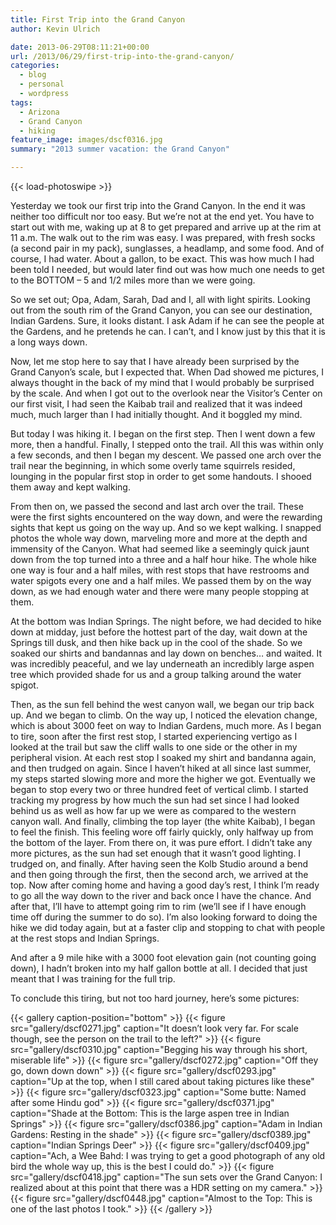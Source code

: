 ```yaml
---
title: First Trip into the Grand Canyon
author: Kevin Ulrich

date: 2013-06-29T08:11:21+00:00
url: /2013/06/29/first-trip-into-the-grand-canyon/
categories:
  - blog
  - personal
  - wordpress
tags:
  - Arizona
  - Grand Canyon
  - hiking
feature_image: images/dscf0316.jpg
summary: "2013 summer vacation: the Grand Canyon"

---
```

{{< load-photoswipe >}}

Yesterday we took our first trip into the Grand Canyon. In the end it was neither too difficult nor too easy. But we&#8217;re not at the end yet. You have to start out with me, waking up at 8 to get prepared and arrive up at the rim at 11 a.m. The walk out to the rim was easy. I was prepared, with fresh socks (a second pair in my pack), sunglasses, a headlamp, and some food. And of course, I had water. About a gallon, to be exact. This was how much I had been told I needed, but would later find out was how much one needs to get to the BOTTOM &#8211; 5 and 1/2 miles more than we were going.

So we set out; Opa, Adam, Sarah, Dad and I, all with light spirits. Looking out from the south rim of the Grand Canyon, you can see our destination, Indian Gardens. Sure, it looks distant. I ask Adam if he can see the people at the Gardens, and he pretends he can. I can&#8217;t, and I know just by this that it is a long ways down.

Now, let me stop here to say that I have already been surprised by the Grand Canyon&#8217;s scale, but I expected that. When Dad showed me pictures, I always thought in the back of my mind that I would probably be surprised by the scale. And when I got out to the overlook near the Visitor&#8217;s Center on our first visit, I had seen the Kaibab trail and realized that it was indeed much, much larger than I had initially thought. And it boggled my mind.

But today I was hiking it. I began on the first step. Then I went down a few more, then a handful. Finally, I stepped onto the trail. All this was within only a few seconds, and then I began my descent. We passed one arch over the trail near the beginning, in which some overly tame squirrels resided, lounging in the popular first stop in order to get some handouts. I shooed them away and kept walking.

From then on, we passed the second and last arch over the trail. These were the first sights encountered on the way down, and were the rewarding sights that kept us going on the way up. And so we kept walking. I snapped photos the whole way down, marveling more and more at the depth and immensity of the Canyon. What had seemed like a seemingly quick jaunt down from the top turned into a three and a half hour hike. The whole hike one way is four and a half miles, with rest stops that have restrooms and water spigots every one and a half miles. We passed them by on the way down, as we had enough water and there were many people stopping at them.

At the bottom was Indian Springs. The night before, we had decided to hike down at midday, just before the hottest part of the day, wait down at the Springs till dusk, and then hike back up in the cool of the shade. So we soaked our shirts and bandannas and lay down on benches&#8230; and waited. It was incredibly peaceful, and we lay underneath an incredibly large aspen tree which provided shade for us and a group talking around the water spigot.

Then, as the sun fell behind the west canyon wall, we began our trip back up. And we began to climb. On the way up, I noticed the elevation change, which is about 3000 feet on way to Indian Gardens, much more. As I began to tire, soon after the first rest stop, I started experiencing vertigo as I looked at the trail but saw the cliff walls to one side or the other in my peripheral vision. At each rest stop I soaked my shirt and bandanna again, and then trudged on again. Since I haven&#8217;t hiked at all since last summer, my steps started slowing more and more the higher we got. Eventually we began to stop every two or three hundred feet of vertical climb. I started tracking my progress by how much the sun had set since I had looked behind us as well as how far up we were as compared to the western canyon wall. And finally, climbing the top layer (the white Kaibab), I began to feel the finish. This feeling wore off fairly quickly, only halfway up from the bottom of the layer. From there on, it was pure effort. I didn&#8217;t take any more pictures, as the sun had set enough that it wasn&#8217;t good lighting. I trudged on, and finally. After having seen the Kolb Studio around a bend and then going through the first, then the second arch, we arrived at the top. Now after coming home and having a good day&#8217;s rest, I think I&#8217;m ready to go all the way down to the river and back once I have the chance. And after that, I&#8217;ll have to attempt going rim to rim (we&#8217;ll see if I have enough time off during the summer to do so). I&#8217;m also looking forward to doing the hike we did today again, but at a faster clip and stopping to chat with people at the rest stops and Indian Springs.

And after a 9 mile hike with a 3000 foot elevation gain (not counting going down), I hadn&#8217;t broken into my half gallon bottle at all. I decided that just meant that I was training for the full trip.

To conclude this tiring, but not too hard journey, here&#8217;s some pictures:


{{< gallery caption-position="bottom" >}}
  {{< figure src="gallery/dscf0271.jpg" caption="It doesn’t look very far. For scale though, see the person on the trail to the left?" >}}
  {{< figure src="gallery/dscf0310.jpg" caption="Begging his way through his short, miserable life" >}}
  {{< figure src="gallery/dscf0272.jpg" caption="Off they go, down down down" >}}
  {{< figure src="gallery/dscf0293.jpg" caption="Up at the top, when I still cared about taking pictures like these" >}}
  {{< figure src="gallery/dscf0323.jpg" caption="Some butte: Named after some Hindu god" >}}
  {{< figure src="gallery/dscf0371.jpg" caption="Shade at the Bottom: This is the large aspen tree in Indian Springs" >}}
  {{< figure src="gallery/dscf0386.jpg" caption="Adam in Indian Gardens: Resting in the shade" >}}
  {{< figure src="gallery/dscf0389.jpg" caption="Indian Springs Deer" >}}
  {{< figure src="gallery/dscf0409.jpg" caption="Ach, a Wee Bahd: I was trying to get a good photograph of any old bird the whole way up, this is the best I could do." >}}
  {{< figure src="gallery/dscf0418.jpg" caption="The sun sets over the Grand Canyon: I realized about at this point that there was a HDR setting on my camera." >}}
  {{< figure src="gallery/dscf0448.jpg" caption="Almost to the Top: This is one of the last photos I took." >}}
{{< /gallery >}}